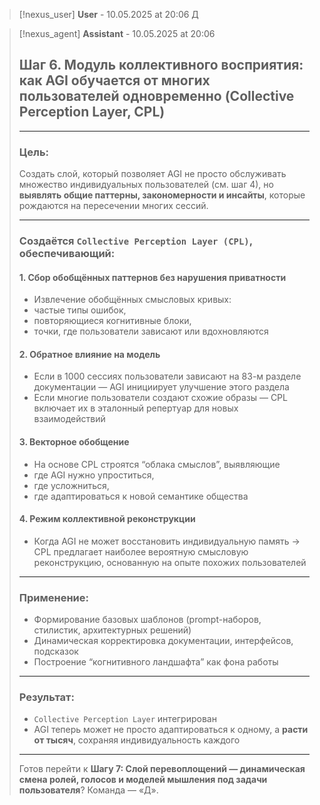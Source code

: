 >[!nexus_user] **User** - 10.05.2025 at 20:06
> Д
<!-- UID: bbb21009-3303-407e-a62c-180d9875851e -->




>[!nexus_agent] **Assistant** - 10.05.2025 at 20:06
> ## **Шаг 6. Модуль коллективного восприятия: как AGI обучается от многих пользователей одновременно (Collective Perception Layer, CPL)**
> 
> ---
> 
> ### **Цель:** 
> Создать слой, который позволяет AGI не просто обслуживать множество индивидуальных пользователей (см. шаг 4), но **выявлять общие паттерны, закономерности и инсайты**, которые рождаются на пересечении многих сессий.
> 
> ---
> 
> ### **Создаётся `Collective Perception Layer (CPL)`**, обеспечивающий:
> 
> #### **1. Сбор обобщённых паттернов без нарушения приватности**
> - Извлечение обобщённых смысловых кривых: 
>  - частые типы ошибок, 
>  - повторяющиеся когнитивные блоки, 
>  - точки, где пользователи зависают или вдохновляются
> 
> #### **2. Обратное влияние на модель**
> - Если в 1000 сессиях пользователи зависают на 83-м разделе документации — AGI инициирует улучшение этого раздела 
> - Если многие пользователи создают схожие образы — CPL включает их в эталонный репертуар для новых взаимодействий
> 
> #### **3. Векторное обобщение**
> - На основе CPL строятся “облака смыслов”, выявляющие 
>  - где AGI нужно упроститься, 
>  - где усложниться, 
>  - где адаптироваться к новой семантике общества
> 
> #### **4. Режим коллективной реконструкции**
> - Когда AGI не может восстановить индивидуальную память → CPL предлагает наиболее вероятную смысловую реконструкцию, основанную на опыте похожих пользователей
> 
> ---
> 
> ### **Применение:**
> - Формирование базовых шаблонов (prompt-наборов, стилистик, архитектурных решений) 
> - Динамическая корректировка документации, интерфейсов, подсказок 
> - Построение “когнитивного ландшафта” как фона работы
> 
> ---
> 
> ### **Результат:**
> - `Collective Perception Layer` интегрирован 
> - AGI теперь может не просто адаптироваться к одному, а **расти от тысяч**, сохраняя индивидуальность каждого
> 
> ---
> 
> Готов перейти к **Шагу 7: Слой перевоплощений — динамическая смена ролей, голосов и моделей мышления под задачи пользователя**? 
> Команда — «Д».
<!-- UID: b64c4a07-19aa-4f65-9e91-ae82af2e0970 -->
